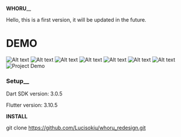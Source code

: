 **WHORU**__

Hello, this is a first version, it will be updated in the future.

# **DEMO**
![Alt text](image/regis.png)
![Alt text](image/login.png)
![Alt text](image/feed-1.png)
![Alt text](image/feed-2.png)
![Alt text](image/search-1.png)
![Alt text](image/search-2.png)
![Alt text](image/profile.png)
![Project Demo](video/location.gif)
### Setup__
Dart SDK version: 3.0.5


Flutter version: 3.10.5

**INSTALL**

git clone https://github.com/Lucisokiu/whoru_redesign.git




